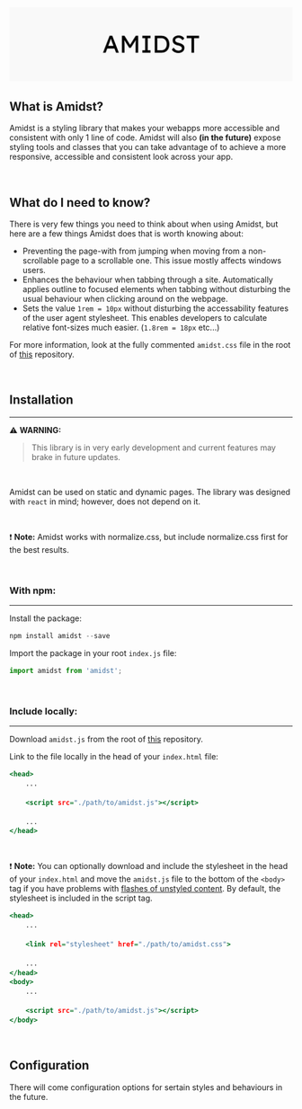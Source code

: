 <img src="./banner.jpg">

## What is Amidst?

Amidst is a styling library that makes your webapps more accessible and consistent with only 1 line of code. Amidst will also **(in the future)** expose styling tools and classes that you can take advantage of to achieve a more responsive, accessible and consistent look across your app.

<br>

## What do I need to know?

There is very few things you need to think about when using Amidst, but here are a few things Amidst does that is worth knowing about:

- Preventing the page-with from jumping when moving from a non-scrollable page to a scrollable one. This issue mostly affects windows users.
- Enhances the behaviour when tabbing through a site. Automatically applies outline to focused elements when tabbing without disturbing the usual behaviour when clicking around on the webpage.
- Sets the value `1rem = 10px` without disturbing the accessability features of the user agent stylesheet. This enables developers to calculate relative font-sizes much easier. (`1.8rem = 18px` etc...)

For more information, look at the fully commented `amidst.css` file in the root of [this](https://github.com/matssom/amidst.git) repository.

<br>

## Installation
<hr>

:warning: **WARNING:**
> This library is in very early development and current features may brake in future updates.

<br>

Amidst can be used on static and dynamic pages. The library was designed with `react` in mind; however, does not depend on it.

<br>

:exclamation: **Note:**
Amidst works with normalize.css, but include normalize.css first for the best results.

<br>

### With npm:
<hr>

Install the package:

```.js
npm install amidst --save
```

Import the package in your root `index.js` file:

```.js 
import amidst from 'amidst';
```

<br>

### Include locally:
<hr>

Download `amidst.js` from the root of [this](https://github.com/matssom/amidst.git) repository.

Link to the file locally in the head of your `index.html` file:

```.html
<head>
    ...

    <script src="./path/to/amidst.js"></script>
    
    ...
</head>
```

<br>

:exclamation: **Note:**
You can optionally download and include the stylesheet in the head of your `index.html` and move the `amidst.js` file to the bottom of the `<body>` tag if you have problems with [flashes of unstyled content](https://en.wikipedia.org/wiki/Flash_of_unstyled_content). By default, the stylesheet is included in the script tag.

```.html
<head>
    ...
    
    <link rel="stylesheet" href="./path/to/amidst.css">
    
    ...
</head>
<body>
    ...

    <script src="./path/to/amidst.js"></script>
</body>
```
<br>

## Configuration

There will come configuration options for sertain styles and behaviours in the future.